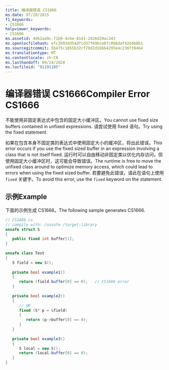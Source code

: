 ```yaml
---
title: 编译器错误 CS1666
ms.date: 07/20/2015
f1_keywords:
- CS1666
helpviewer_keywords:
- CS1666
ms.assetid: 4d62aa9c-71b9-4c6e-8141-2426d20ac243
ms.openlocfilehash: efc2693dd54dfcd37f69bce0fc096daf42d4b8b1
ms.sourcegitcommit: 5b475c1855b32cf78d2d1bbb4295e4c236f39464
ms.translationtype: MT
ms.contentlocale: zh-CN
ms.lasthandoff: 09/24/2020
ms.locfileid: "91191185"
---
```

# <a name="compiler-error-cs1666"></a><span data-ttu-id="0e12c-102">编译器错误 CS1666</span><span class="sxs-lookup"><span data-stu-id="0e12c-102">Compiler Error CS1666</span></span>

<span data-ttu-id="0e12c-103">不能使用非固定表达式中包含的固定大小缓冲区。</span><span class="sxs-lookup"><span data-stu-id="0e12c-103">You cannot use fixed size buffers contained in unfixed expressions.</span></span> <span data-ttu-id="0e12c-104">请尝试使用 fixed 语句。</span><span class="sxs-lookup"><span data-stu-id="0e12c-104">Try using the fixed statement.</span></span>  
  
 <span data-ttu-id="0e12c-105">如果在包含本身不固定类的表达式中使用固定大小的缓冲区，将出此错误。</span><span class="sxs-lookup"><span data-stu-id="0e12c-105">This error occurs if you use the fixed sized buffer in an expression involving a class that is not itself fixed.</span></span> <span data-ttu-id="0e12c-106">运行时可以自由移动非固定类以优化内存访问，但使用固定大小缓冲区时，这可能会导致错误。</span><span class="sxs-lookup"><span data-stu-id="0e12c-106">The runtime is free to move the unfixed class around to optimize memory access, which could lead to errors when using the fixed sized buffer.</span></span> <span data-ttu-id="0e12c-107">若要避免此错误，请此在语句上使用 `fixed` 关键字。</span><span class="sxs-lookup"><span data-stu-id="0e12c-107">To avoid this error, use the `fixed` keyword on the statement.</span></span>  
  
## <a name="example"></a><span data-ttu-id="0e12c-108">示例</span><span class="sxs-lookup"><span data-stu-id="0e12c-108">Example</span></span>  

 <span data-ttu-id="0e12c-109">下面的示例生成 CS1666。</span><span class="sxs-lookup"><span data-stu-id="0e12c-109">The following sample generates CS1666.</span></span>  
  
```csharp  
// CS1666.cs  
// compile with: /unsafe /target:library  
unsafe struct S  
{  
   public fixed int buffer[1];  
}  
  
unsafe class Test  
{  
   S field = new S();  
  
   private bool example1()  
   {  
      return (field.buffer[0] == 0);   // CS1666 error  
   }  
  
   private bool example2()  
   {  
      // OK  
      fixed (S* p = &field)  
      {  
         return (p->buffer[0] == 0);  
      }  
   }  
  
   private bool example3()  
   {  
      S local = new S();  
      return (local.buffer[0] == 0);
   }
}  
```
